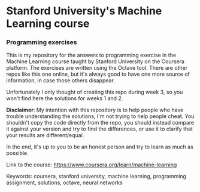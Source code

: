 # Stanford University's Machine Learning course
### Programming exercises
This is my repository for the answers to programming exercise in the Machine Learning course taught by Stanford University on the Coursera platform.
The exercises are written using the Octave tool. 
There are other repos like this one online, but it's always good to have one more source of information, in case those others disappear.

Unfortunately I only thought of creating this repo during week 3, so you won't find here the solutions for weeks 1 and 2.

**Disclaimer**: My intention with this repository is to help people who have trouble understanding the solutions, I'm not trying to help people cheat. You shouldn't copy the code directly from the repo, you should instead compare it against your version and try to find the differences, or use it to clarify that your results are different/equal.

In the end, it's up to you to be an honest person and try to learn as much as possible. 

Link to the course:
https://www.coursera.org/learn/machine-learning

Keywords: coursera, stanford university, machine learning, programming assignment, solutions, octave, neural networks
